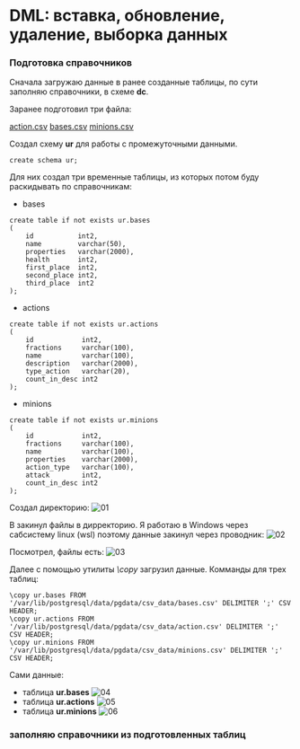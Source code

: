 # DML: вставка, обновление, удаление, выборка данных 

### Подготовка справочников
Сначала загружаю данные в ранее созданные таблицы, по сути заполняю справочники, в схеме **dc**.

Заранее подготовил три файла: 

[action.csv](https://github.com/dmermolin/learndb/files/8901068/action.csv)
[bases.csv](https://github.com/dmermolin/learndb/files/8901069/bases.csv)
[minions.csv](https://github.com/dmermolin/learndb/files/8901070/minions.csv)

Создал схему **ur** для работы с промежуточными данными.

```
create schema ur;
```

Для них создал три временные таблицы, из которых потом буду раскидывать по справочникам:
- bases
```
create table if not exists ur.bases
(
    id           int2,
    name         varchar(50),
    properties   varchar(2000),
    health       int2,
    first_place  int2,
    second_place int2,
    third_place  int2
);
```
- actions
```
create table if not exists ur.actions
(
    id            int2,
    fractions     varchar(100),
    name          varchar(100),
    description   varchar(2000),
    type_action   varchar(20),
    count_in_desc int2
);
```
- minions
```
create table if not exists ur.minions
(
    id            int2,
    fractions     varchar(100),
    name          varchar(100),
    properties    varchar(2000),
    action_type   varchar(100),
    attack        int2,
    count_in_desc int2
);
```

Создал директорию:
![01](https://user-images.githubusercontent.com/95203401/173617826-5b5fc19c-67b0-4ecd-b018-08dc36f4c80a.png)

В закинул файлы в дирректорию. Я работаю в Windows через сабсистему linux (wsl) поэтому данные закинул через проводник: 
![02](https://user-images.githubusercontent.com/95203401/173618115-fb4d4924-cdae-43ea-9cbd-92af29bf03ae.png)

Посмотрел, файлы есть:
![03](https://user-images.githubusercontent.com/95203401/173618188-ff4fb479-3272-42d4-8ebe-12723f28d270.png)

Далее с помощью утилиты *\copy* загрузил данные.
Комманды для трех таблиц:
```
\copy ur.bases FROM '/var/lib/postgresql/data/pgdata/csv_data/bases.csv' DELIMITER ';' CSV HEADER;
\copy ur.actions FROM '/var/lib/postgresql/data/pgdata/csv_data/action.csv' DELIMITER ';' CSV HEADER;
\copy ur.minions FROM '/var/lib/postgresql/data/pgdata/csv_data/minions.csv' DELIMITER ';' CSV HEADER;
```

Сами данные:
- таблица **ur.bases** ![04](https://user-images.githubusercontent.com/95203401/173618512-9ece4874-8962-419f-bb79-1f6d41516b8c.png)
- таблица **ur.actions** ![05](https://user-images.githubusercontent.com/95203401/173618621-3d3ae208-9320-4f2b-b432-6a9f470fd102.png)
- таблица **ur.minions** ![06](https://user-images.githubusercontent.com/95203401/173618709-1d0b9fbb-56f7-451f-a3e9-e2ad0d1bd597.png)

### заполняю справочники из подготовленных таблиц
